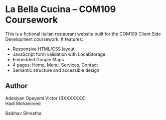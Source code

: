 # La Bella Cucina – COM109 Coursework

This is a fictional Italian restaurant website built for the COM109 Client Side Development coursework. It features:

- Responsive HTML/CSS layout
- JavaScript form validation with LocalStorage
- Embedded Google Maps
- 4 pages: Home, Menu, Services, Contact
- Semantic structure and accessible design

## Author

Adesiyan Opeyemi Victor (BXXXXXXX)  
Hadi Mohammed

Baibhav Shrestha

  

